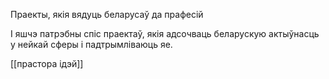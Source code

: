 
Праекты, якія вядуць беларусаў да прафесій

І яшчэ патрэбны спіс праектаў, якія адсочваць беларускую актыўнасць у нейкай сферы і падтрымліваюць яе.

[[прастора ідэй]]
